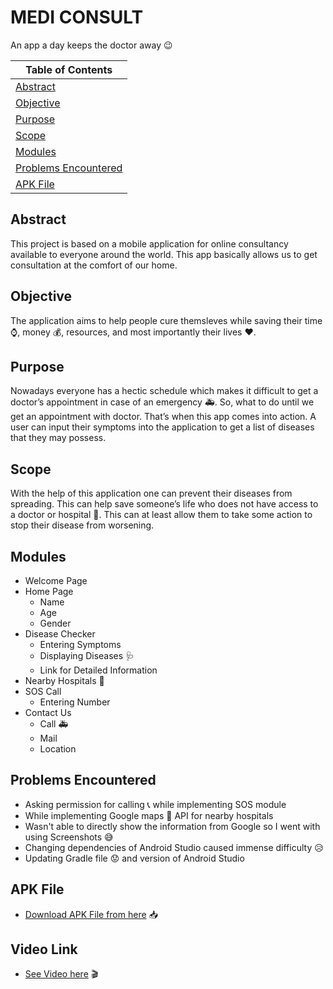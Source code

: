 # MEDI CONSULT
An app a day keeps the doctor away :wink:

| Table of Contents |
|--|
|[Abstract](https://github.com/HAC-2020/rudrabarad/blob/master/README.md#abstract) | 
|[Objective](https://github.com/HAC-2020/rudrabarad/blob/master/README.md#objective)|
|[Purpose](https://github.com/HAC-2020/rudrabarad/blob/master/README.md#purpose)|
|[Scope](https://github.com/HAC-2020/rudrabarad/blob/master/README.md#scope)|
|[Modules](https://github.com/HAC-2020/rudrabarad/blob/master/README.md#modules)|
|[Problems Encountered](https://github.com/HAC-2020/rudrabarad/blob/master/README.md#problems-encountered)|
|[APK File](https://github.com/HAC-2020/rudrabarad/blob/master/README.md#apk-file)|

## Abstract
This project is based on a mobile application for online consultancy available to everyone around the world. This app basically allows us to get consultation at the comfort of our home.

## Objective
The application aims to help people cure themsleves while saving their time :watch:, money :moneybag:, resources, and most importantly their lives :heart:.

## Purpose
Nowadays everyone has a hectic schedule which makes it difficult to get a doctor’s appointment in case of an emergency :ambulance:. So, what to do until we get an appointment with doctor. That’s when this app comes into action. A user can input their symptoms into the application to get a list of diseases that they may possess.

## Scope
With the help of this application one can prevent their diseases from spreading. This can help save someone’s life who does not have access to a doctor or hospital :hospital:. This can at least allow them to take some action to stop their disease from worsening.

## Modules

 - Welcome Page
 - Home Page
	 - Name
	 - Age
	 - Gender
 - Disease Checker
	 - Entering Symptoms 
	 - Displaying Diseases :stethoscope:
	 - Link for Detailed Information
 - Nearby Hospitals :hospital:
 - SOS Call
	 - Entering Number
 - Contact Us
	 - Call :ambulance:
	 - Mail
	 - Location

## Problems Encountered
- Asking permission for calling :telephone_receiver: while implementing SOS module
- While implementing Google maps :pushpin: API for nearby hospitals
- Wasn't able to directly show the information from Google so I went with using Screenshots :sweat_smile:
- Changing dependencies of Android Studio caused immense difficulty :disappointed_relieved:
- Updating Gradle file :worried: and version of Android Studio

## APK File
- [Download APK File from here](https://github.com/HAC-2020/rudrabarad/blob/master/Medi%20Consult.apk) 📥

## Video Link
- [See Video here](https://drive.google.com/file/d/1U6QOl09OFFLLr__uMesfDzbakjvDGtNC/view?usp=sharing) :clapper:

